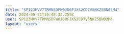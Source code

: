```yaml
---
title: "SP123HVV7TRMNSDFW0JD0FJXS2CD7V5NKZ5BN02M4"
date: 2024-05-21T16:49:33.259Z
user: SP123HVV7TRMNSDFW0JD0FJXS2CD7V5NKZ5BN02M4
layout: "users"
---
```

    